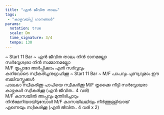 ```yaml
---
title: "എൻ ജീവിത താലം"
tags:
 - "കാഴ്ചവയ്‍പ്പ് ഗാനങ്ങൾ"
params:
  notation: true
  scale: Dm
  time_signature: 3/4
  tempo: 130
---
```

~ Start 11 Bar ~
എൻ ജീവിത താലം നിൻ ദാനമല്ലോ  
സർവ്വേശ്വരാ നിൻ സമ്മാനമല്ലോ  
M/F
തൃപ്പാദേ അർപ്പിക്കാം എൻ സർവ്വവും  
കനിവോടെ സ്വീകരിച്ചനുഗ്രഹിക്കൂ
~ Start 11 Bar ~
M/F
പാപവും പുണ്യവുമാം ഈ ബലിവസ്തുക്കൾ  
പാലകാ സ്വീകരിക്കൂ പാപിയെ സ്വീകരിക്കൂ
M/F
തൃക്കൈ നീട്ടി സർവ്വേശ്വരാ  
കാഴ്ചകൾ സ്വീകരിക്കൂ
(എൻ ജീവിത.. 4 വരി)  
M/F
കാസയിൽ അപ്പവും മുന്തിരിച്ചാറും  
നിൻമേനിയായിടുമ്പോൾ
M/F
കാസയിലലിയും നീർത്തുള്ളിയായ്  
എന്നെയും സ്വീകരിക്കൂ
(എൻ ജീവിത.. 4 വരി x 2)
